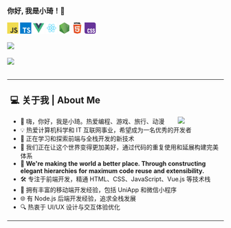 ### 你好, 我是小琦！👋

<div >
    <div>
        <code><img height="26" src="https://raw.githubusercontent.com/github/explore/80688e429a7d4ef2fca1e82350fe8e3517d3494d/topics/javascript/javascript.png"></code>
        <code><img height="26" src="https://raw.githubusercontent.com/github/explore/80688e429a7d4ef2fca1e82350fe8e3517d3494d/topics/typescript/typescript.png"></code>
        <code><img height="26" src="https://raw.githubusercontent.com/github/explore/80688e429a7d4ef2fca1e82350fe8e3517d3494d/topics/vue/vue.png"></code>
        <code><img height="26" src="https://raw.githubusercontent.com/github/explore/80688e429a7d4ef2fca1e82350fe8e3517d3494d/topics/react/react.png"></code>
        <code><img height="26" src="https://raw.githubusercontent.com/github/explore/80688e429a7d4ef2fca1e82350fe8e3517d3494d/topics/nodejs/nodejs.png"></code>
        <code><img height="26" src="https://raw.githubusercontent.com/github/explore/80688e429a7d4ef2fca1e82350fe8e3517d3494d/topics/html/html.png"></code>
        <code><img height="26" src="https://raw.githubusercontent.com/github/explore/80688e429a7d4ef2fca1e82350fe8e3517d3494d/topics/css/css.png"></code>
    </div>
    <div>&emsp;</div>
    <div>
        <a href="https://github.com/xiaoqixiaoqi1113"><img src="https://img.shields.io/badge/GitHub-100000?style=for-the-badge&logo=github&logoColor=white"/></a>
        &#8287;&#8287;
    </div>
    <div>&emsp;</div>
    <div>
        <img src="https://cdn.jsdelivr.net/gh/sun0225SUN/sun0225SUN/assets/images/coding.gif" />
    </div>
    <div>&emsp;</div>
</div>

<table>
<tr>
<td width="60%">

## 💻 关于我 | About Me

<img align="right" width="100" src="https://cdn.jsdelivr.net/gh/sun0225SUN/sun0225SUN/assets/images/jobs.png" />

-   🌱 嗨，你好，我是小琦。热爱编程、游戏、旅行、动漫
-   💡 热爱计算机科学和 IT 互联网事业，希望成为一名优秀的开发者
-   🔭 正在学习和探索前端与全栈开发的新技术
-   🚀 我们正在让这个世界变得更加美好，通过代码的重复使用和延展构建完美体系
-   💬 **We're making the world a better place. Through constructing elegant hierarchies for maximum code reuse and extensibility.**
-   🛠️ 专注于前端开发，精通 HTML、CSS、JavaScript、Vue.js 等技术栈
-   📱 拥有丰富的移动端开发经验，包括 UniApp 和微信小程序
-   🌐 有 Node.js 后端开发经验，追求全栈发展
-   🔍 热衷于 UI/UX 设计与交互体验优化

</td>
</tr>
</table>
